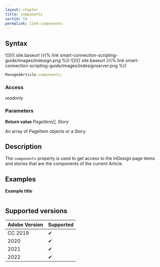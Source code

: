 ```yaml
---
layout: chapter
title: components
sortid: 59
permalink: 1144-components
---
```

## Syntax

![]({{ site.baseurl }}{% link smart-connection-scripting-guide/images/indesign.png %}) ![]({{ site.baseurl }}{% link smart-connection-scripting-guide/images/indesignserver.png %})
```javascript
ManagedArticle.components;
```

### Access

*readonly*

### Parameters

**Return value** *PageItem[], Story*

An array of PageItem objects or a Story.

## Description

The `components` property is used to get access to the InDesign page items and stories that are the components of the current Article.

## Examples

**Example title**

```javascript
```

## Supported versions

| Adobe Version | Supported |
|---------------|---------|
| CC 2019       | ✔       |
| 2020          | ✔       |
| 2021          | ✔       |
| 2022          | ✔         |
